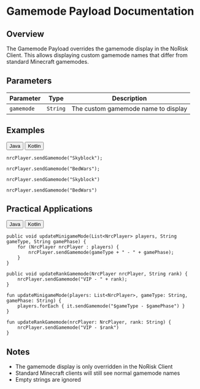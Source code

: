# Gamemode Payload Documentation

## Overview
The Gamemode Payload overrides the gamemode display in the NoRisk Client. This allows displaying custom gamemode names that differ from standard Minecraft gamemodes.

## Parameters

| Parameter | Type | Description |
|-----------|------|-------------|
| `gamemode` | `String` | The custom gamemode name to display |

## Examples

<div class="code-tab-wrapper">
  <div class="code-tab-buttons">
    <button class="code-tab-button active" data-tab="java">Java</button>
    <button class="code-tab-button" data-tab="kotlin">Kotlin</button>
  </div>

  <div class="code-tab-content">
    <div class="code-tab-panel active" data-tab="java">
      <pre><code class="language-java">nrcPlayer.sendGamemode("Skyblock");</code></pre>
      <pre><code class="language-java">nrcPlayer.sendGamemode("BedWars");</code></pre>
    </div>
    <div class="code-tab-panel" data-tab="kotlin">
      <pre><code class="language-kotlin">nrcPlayer.sendGamemode("Skyblock")</code></pre>
      <pre><code class="language-kotlin">nrcPlayer.sendGamemode("BedWars")</code></pre>
    </div>
  </div>
</div>

## Practical Applications

<div class="code-tab-wrapper">
  <div class="code-tab-buttons">
    <button class="code-tab-button active" data-tab="java">Java</button>
    <button class="code-tab-button" data-tab="kotlin">Kotlin</button>
  </div>

  <div class="code-tab-content">
    <div class="code-tab-panel active" data-tab="java">
      <pre><code class="language-java">public void updateMinigameMode(List&lt;NrcPlayer&gt; players, String gameType, String gamePhase) {
    for (NrcPlayer nrcPlayer : players) {
        nrcPlayer.sendGamemode(gameType + " - " + gamePhase);
    }
}</code></pre>
      <pre><code class="language-java">public void updateRankGamemode(NrcPlayer nrcPlayer, String rank) {
    nrcPlayer.sendGamemode("VIP - " + rank);
}
</code></pre>
    </div>
    <div class="code-tab-panel" data-tab="kotlin">
      <pre><code class="language-kotlin">fun updateMinigameMode(players: List&lt;NrcPlayer&gt;, gameType: String, gamePhase: String) {
    players.forEach { it.sendGamemode("$gameType - $gamePhase") }
}</code></pre>
      <pre><code class="language-kotlin">fun updateRankGamemode(nrcPlayer: NrcPlayer, rank: String) {
    nrcPlayer.sendGamemode("VIP - $rank")
}
</code></pre>
    </div>
  </div>
</div>

## Notes
- The gamemode display is only overridden in the NoRisk Client
- Standard Minecraft clients will still see normal gamemode names
- Empty strings are ignored